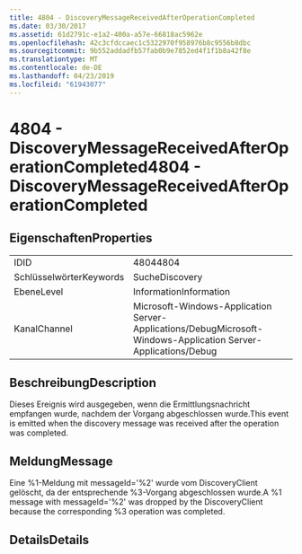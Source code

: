 ```yaml
---
title: 4804 - DiscoveryMessageReceivedAfterOperationCompleted
ms.date: 03/30/2017
ms.assetid: 61d2791c-e1a2-400a-a57e-66818ac5962e
ms.openlocfilehash: 42c3cfdccaec1c5322970f958976b8c9556b8dbc
ms.sourcegitcommit: 9b552addadfb57fab0b9e7852ed4f1f1b8a42f8e
ms.translationtype: MT
ms.contentlocale: de-DE
ms.lasthandoff: 04/23/2019
ms.locfileid: "61943077"
---
```

# <a name="4804---discoverymessagereceivedafteroperationcompleted"></a><span data-ttu-id="518a8-102">4804 - DiscoveryMessageReceivedAfterOperationCompleted</span><span class="sxs-lookup"><span data-stu-id="518a8-102">4804 - DiscoveryMessageReceivedAfterOperationCompleted</span></span>
## <a name="properties"></a><span data-ttu-id="518a8-103">Eigenschaften</span><span class="sxs-lookup"><span data-stu-id="518a8-103">Properties</span></span>  
  
|||  
|-|-|  
|<span data-ttu-id="518a8-104">ID</span><span class="sxs-lookup"><span data-stu-id="518a8-104">ID</span></span>|<span data-ttu-id="518a8-105">4804</span><span class="sxs-lookup"><span data-stu-id="518a8-105">4804</span></span>|  
|<span data-ttu-id="518a8-106">Schlüsselwörter</span><span class="sxs-lookup"><span data-stu-id="518a8-106">Keywords</span></span>|<span data-ttu-id="518a8-107">Suche</span><span class="sxs-lookup"><span data-stu-id="518a8-107">Discovery</span></span>|  
|<span data-ttu-id="518a8-108">Ebene</span><span class="sxs-lookup"><span data-stu-id="518a8-108">Level</span></span>|<span data-ttu-id="518a8-109">Information</span><span class="sxs-lookup"><span data-stu-id="518a8-109">Information</span></span>|  
|<span data-ttu-id="518a8-110">Kanal</span><span class="sxs-lookup"><span data-stu-id="518a8-110">Channel</span></span>|<span data-ttu-id="518a8-111">Microsoft-Windows-Application Server-Applications/Debug</span><span class="sxs-lookup"><span data-stu-id="518a8-111">Microsoft-Windows-Application Server-Applications/Debug</span></span>|  
  
## <a name="description"></a><span data-ttu-id="518a8-112">Beschreibung</span><span class="sxs-lookup"><span data-stu-id="518a8-112">Description</span></span>  
 <span data-ttu-id="518a8-113">Dieses Ereignis wird ausgegeben, wenn die Ermittlungsnachricht empfangen wurde, nachdem der Vorgang abgeschlossen wurde.</span><span class="sxs-lookup"><span data-stu-id="518a8-113">This event is emitted when the discovery message was received after the operation was completed.</span></span>  
  
## <a name="message"></a><span data-ttu-id="518a8-114">Meldung</span><span class="sxs-lookup"><span data-stu-id="518a8-114">Message</span></span>  
 <span data-ttu-id="518a8-115">Eine %1-Meldung mit messageId='%2' wurde vom DiscoveryClient gelöscht, da der entsprechende %3-Vorgang abgeschlossen wurde.</span><span class="sxs-lookup"><span data-stu-id="518a8-115">A %1 message with messageId='%2' was dropped by the DiscoveryClient because the corresponding %3 operation was completed.</span></span>  
  
## <a name="details"></a><span data-ttu-id="518a8-116">Details</span><span class="sxs-lookup"><span data-stu-id="518a8-116">Details</span></span>
